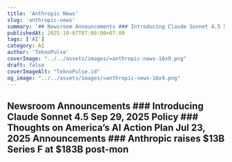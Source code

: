 ```yaml
---
title: 'Anthropic News'
slug: 'anthropic-news'
summary: '## Newsroom Announcements ### Introducing Claude Sonnet 4.5 Sep 29, 2025 Policy ### Thoughts on America’s AI Action Plan Jul 23, 2025 Announcements ### Anthropic raises $13B Series F at $183B post-mon'
publishedAt: 2025-10-07T07:00:00+07:00
tags: ['AI']
category: AI
author: 'TeknoPulse'
coverImage: "../../assets/images/=anthropic-news-16x9.png"
draft: false
coverImageAlt: "TeknoPulse.id"
og_image: "../../assets/images/=anthropic-news-16x9.png"
---
```


## Newsroom Announcements ### Introducing Claude Sonnet 4.5 Sep 29, 2025 Policy ### Thoughts on America’s AI Action Plan Jul 23, 2025 Announcements ### Anthropic raises $13B Series F at $183B post-mon
